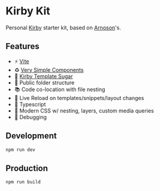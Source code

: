 # Kirby Kit

Personal [Kirby](https://getkirby.com/) starter kit, based on [Arnoson](https://github.com/arnoson/kirby-kit)'s.

## Features

- ⚡️ [Vite](https://vitejs.dev/)
- ♻️ [Very Simple Components](https://github.com/very-simple/components)
- 🍬 [Kirby Template Sugar](https://github.com/arnoson/kirby-template-sugar)
- 📂 Public folder structure
- 📚 Code co-location with file nesting
- 🔄 Live Reload on templates/snippets/layout changes
- 🦾 Typescript
- 🎨 Modern CSS w/ nesting, layers, custom media queries
- 🐛 Debugging

## Development

```bash
npm run dev
```

## Production

```bash
npm run build
```

